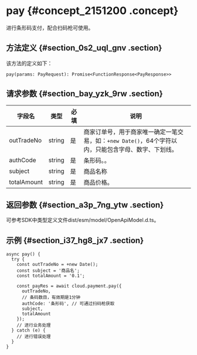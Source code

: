 # pay {#concept_2151200 .concept}

进行条形码支付，配合扫码枪可使用。

## 方法定义 {#section_0s2_uql_gnv .section}

该方法的定义如下：

``` {#codeblock_b7d_and_rzz}
pay(params: PayRequest): Promise<FunctionResponse<PayResponse>>
```

## 请求参数 {#section_bay_yzk_9rw .section}

|字段名|类型|必填|说明|
|---|--|--|--|
|outTradeNo|string|是|商家订单号，用于商家唯一确定一笔交易，如：`+new Date()`，64个字符以内，只能包含字母、数字、下划线。|
|authCode|string|是|条形码。。|
|subject|string|是|商品名称|
|totalAmount|string|是|商品价格。|

## 返回参数 {#section_a3p_7ng_ytw .section}

可参考SDK中类型定义文件dist/esm/model/OpenApiModel.d.ts。

## 示例 {#section_i37_hg8_jx7 .section}

``` {#codeblock_6k1_2xh_bex}
async pay() {
  try {
    const outTradeNo = +new Date();
    const subject = '商品名';
    const totalAmount = '0.1';

    const payRes = await cloud.payment.pay({
      outTradeNo,
      // 条码数目，有效期是1分钟
      authCode: '条形码', // 可通过扫码枪获取
      subject,
      totalAmount
    });
    // 进行业务处理
  } catch (e) {
    // 进行错误处理 
  }
}
```

